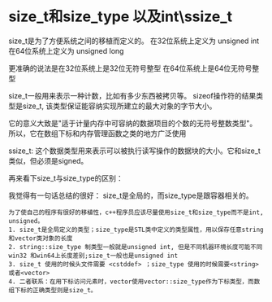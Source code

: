 # size_t和size_type 以及int\ssize_t
size_t是为了方便系统之间的移植而定义的。
在32位系统上定义为 unsigned int
在64位系统上定义为 unsigned long

更准确的说法是在32位系统上是32位无符号整型
在64位系统上是64位无符号整型

 

size_t一般用来表示一种计数，比如有多少东西被拷贝等。
sizeof操作符的结果类型是size_t,
该类型保证能容纳实现所建立的最大对象的字节大小。

它的意义大致是"适于计量内存中可容纳的数据项目的个数的无符号整数类型"。
所以，它在数组下标和内存管理函数之类的地方广泛使用

 

ssize_t:
这个数据类型用来表示可以被执行读写操作的数据块的大小。它和size_t类似，但必须是signed。

再来看下size_t与size_type的区别：

我觉得有一句话总结的很好：
size_t是全局的，而size_type是跟容器相关的。


```
为了使自己的程序有很好的移植性，c++程序员应该尽量使用size_t和size_type而不是int, unsigned。
1. size_t是全局定义的类型；size_type是STL类中定义的类型属性，用以保存任意string和vector类对象的长度
2. string::size_type 制类型一般就是unsigned int, 但是不同机器环境长度可能不同 win32 和win64上长度差别;size_t一般也是unsigned int
3. size_t 使用的时候头文件需要 <cstddef> ；size_type 使用的时候需要<string>或者<vector>
4. 二者联系：在用下标访问元素时，vector使用vector::size_type作为下标类型，而数组下标的正确类型则是size_t。
```
